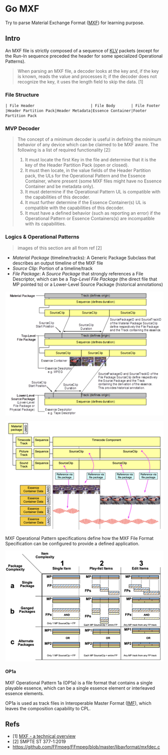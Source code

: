 # Go MXF

Try to parse Material Exchange Format ([MXF](https://en.wikipedia.org/wiki/Material_Exchange_Format)) for learning purpose.

## Intro

An MXF file is strictly composed of a sequence of [KLV](https://en.wikipedia.org/wiki/KLV) packets (except for the Run-In sequence preceded the header for some specialized Operational Patterns).

> When parsing an MXF file, a decoder looks at the key and, if the key is known, reads the value and processes it; if the decoder does not recognize the key, it uses the length field to skip the data. [1]

### File Structure

```text
| File Header                         | File Body       | File Footer
|Header Partition Pack|Header Metadata|Essence Container|Footer Partition Pack
```

### MVP Decoder

> The concept of a minimum decoder is useful in defining the minimum behavior of any device which can be claimed to be MXF aware. The following is a list of required functionality [2]:
> 1. It must locate the first Key in the file and determine that it is the key of the Header Partition Pack (open or closed).
> 2. It must then locate, in the value fields of the Header Partition pack, the ULs for the Operational Pattern and the Essence Container, where present (some MXF files might have no Essence Container and be metadata only).
> 3. It must determine if the Operational Pattern UL is compatible with the capabilities of this decoder.
> 4. It must further determine if the Essence Container(s) UL is compatible with the capabilities of this decoder.
> 5. It must have a defined behavior (such as reporting an error) if the Operational Pattern or Essence Containers(s) are incompatible with its capabilities.

### Logics & Operational Patterns

> images of this section are all from ref [2]

- *Material Package* (timeline/tracks): A Generic Package Subclass that describes an output timeline of the MXF file
- *Source Clip*: Portion of a timeline/track
- *File Package*: A *Source Package* that strongly references a File Descriptor, which can be a *Top-Level File Package* (the direct file that MP pointed to) or a Lower-Level Source Package (historical annotations)

![packges](./refs/packages.png)

![logical](./refs/logical.png)

MXF Operational Pattern specifications define how the MXF File Format Specification can be configured to provide a defined application.

![op-axes](./refs/op-axes.png)

#### OP1a

MXF Operational Pattern 1a (OP1a) is a file format that contains a single playable essence, which can be a single essence element or interleaved essence elements.

OP1a is used as track files in Interoperable Master Format ([IMF](https://en.wikipedia.org/wiki/Interoperable_Master_Format)), which leaves the composition capability to CPL.

## Refs

- [1] [MXF - a technical overview](https://tech.ebu.ch/docs/techreview/trev_2010-Q3_MXF-2.pdf)
- [2] SMPTE ST 377-1:2019
- https://github.com/FFmpeg/FFmpeg/blob/master/libavformat/mxfdec.c
